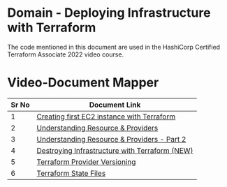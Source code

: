 # Domain  - Deploying Infrastructure with Terraform

The code mentioned in this document are used in the HashiCorp Certified Terraform Associate 2022 video course.


# Video-Document Mapper

| Sr No | Document Link |
| ------ | ------ |
| 1 | [Creating first EC2 instance with Terraform][PlDa] |
| 2 | [Understanding Resource & Providers][PlDb] |
| 3 | [Understanding Resource & Providers - Part 2][PlDc] |
| 4 | [Destroying Infrastructure with Terraform (NEW)][PlDd] |
| 5 | [Terraform Provider Versioning][PlDe] |
| 6 | [Terraform State Files][PlDf] |




   [PlDa]: <./first-ec2.md>
   [PlDb]: <./resp01.md>   
   [PlDc]: <./github.md>
   [PlDd]: <./destroy.md>   
   [PlDe]: <./provider-versioning.md>
   [PlDf]: <./state_file.md>
